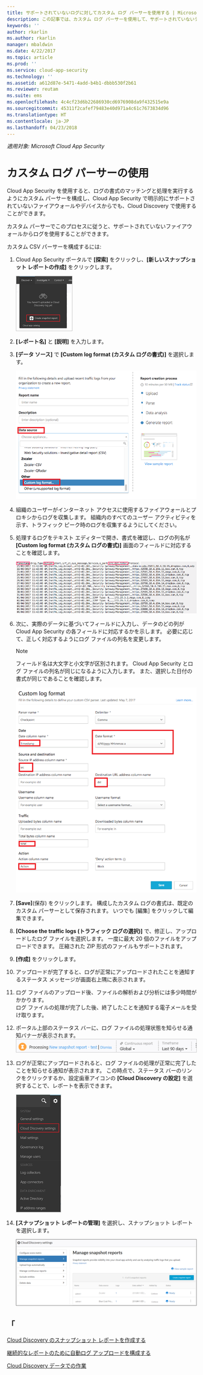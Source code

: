 ```yaml
---
title: サポートされていないログに対してカスタム ログ パーサーを使用する | Microsoft Docs
description: この記事では、カスタム ログ パーサーを使用して、サポートされていないデバイスのログを Cloud App Security にアップロードする方法について説明します。
keywords: ''
author: rkarlin
ms.author: rkarlin
manager: mbaldwin
ms.date: 4/22/2017
ms.topic: article
ms.prod: ''
ms.service: cloud-app-security
ms.technology: ''
ms.assetid: a612d87e-5471-4add-b4b1-dbbb530f2b61
ms.reviewer: reutam
ms.suite: ems
ms.openlocfilehash: 4c4cf23d6b22686930cd6976908da9f432515e9a
ms.sourcegitcommit: 45311f2cafef79483e40d971a4c61c7673834d96
ms.translationtype: HT
ms.contentlocale: ja-JP
ms.lasthandoff: 04/23/2018
---
```

*適用対象: Microsoft Cloud App Security*


# <a name="use-a-custom-log-parser"></a>カスタム ログ パーサーの使用
Cloud App Security を使用すると、ログの書式のマッチングと処理を実行するようにカスタム パーサーを構成し、Cloud App Security で明示的にサポートされていないファイアウォールやデバイスからでも、Cloud Discovery で使用することができます。 

カスタム パーサーでこのプロセスに従うと、サポートされていないファイアウォールからログを使用することができます。 


 
カスタム CSV パーサーを構成するには:
1. Cloud App Security ポータルで **[探索]** をクリックし、**[新しいスナップショット レポートの作成]** をクリックします。  
  
   ![新しいスナップショット レポートを作成する](./media/create-new-snapshot-report.png)
     
2. **[レポート名]** と **[説明]** を入力します。
  
3. **[データ ソース]** で **[Custom log format (カスタム ログの書式)]** を選択します。  

    ![新しいスナップショット レポート](./media/custom-log-upload.png)   

4. 組織のユーザーがインターネット アクセスに使用するファイアウォールとプロキシからログを収集します。 組織内のすべてのユーザー アクティビティを示す、トラフィック ピーク時のログを収集するようにしてください。 

5. 処理するログをテキスト エディターで開き、書式を確認し、ログの列名が **[Custom log format (カスタム ログの書式)]** 画面のフィールドに対応することを確認します。

   ![カスタム ログ パーサー](./media/log-data.png) 

6. 次に、実際のデータに基づいてフィールドに入力し、データのどの列が Cloud App Security の各フィールドに対応するかを示します。 必要に応じて、正しく対応するようにログ ファイルの列名を変更します。
  
   > [!NOTE]
    > フィールド名は大文字と小文字が区別されます。 Cloud App Security とログ ファイルの列名が同じになるように入力します。 また、選択した日付の書式が同じであることを確認します。

   ![カスタム ログ パーサー](./media/custom-log-parser.png) 


7. **[Save]**(保存) をクリックします。 構成したカスタム ログの書式は、既定のカスタム パーサーとして保存されます。 いつでも [編集] をクリックして編集できます。

8. **[Choose the traffic logs (トラフィック ログの選択)]** で、修正し、アップロードしたログ ファイルを選択します。 一度に最大 20 個のファイルをアップロードできます。 圧縮された ZIP 形式のファイルもサポートされます。  
  

9. **[作成]** をクリックします。  

10. アップロードが完了すると、ログが正常にアップロードされたことを通知するステータス メッセージが画面右上隅に表示されます。  
  
11. ログ ファイルのアップロード後、ファイルの解析および分析には多少時間がかかります。  
    ログ ファイルの処理が完了した後、終了したことを通知する電子メールを受け取ります。 
  
12. ポータル上部のステータス バーに、ログ ファイルの処理状態を知らせる通知バナーが表示されます。  
    ![ログ ファイル メニュー バーの処理](./media/processing-log-file-menu-bar.png) 
   
13. ログが正常にアップロードされると、ログ ファイルの処理が正常に完了したことを知らせる通知が表示されます。 この時点で、ステータス バーのリンクをクリックするか、設定歯車アイコンの **[Cloud Discovery の設定]** を選択することで、レポートを表示できます。   
  
     ![Discovery の [設定] タブ](./media/discovery-settings-tab.png)
14. **[スナップショット レポートの管理]** を選択し、スナップショット レポートを選択します。
 
    ![スナップショット レポートの管理](./media/snapshot-report-managment.png)

  
      




## <a name="see-also"></a>「
 
[Cloud Discovery のスナップショット レポートを作成する](create-snapshot-cloud-discovery-reports.md)

[継続的なレポートのために自動ログ アップロードを構成する](configure-automatic-log-upload-for-continuous-reports.md)

[Cloud Discovery データでの作業](working-with-cloud-discovery-data.md)


